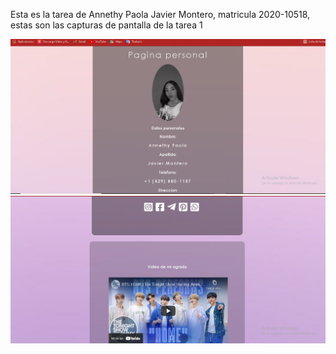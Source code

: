 Esta es la tarea de Annethy Paola Javier Montero, matricula 2020-10518, estas son las capturas de pantalla de la tarea 1

![Captura de pantalla 1](tf1.PNG)
![Captura de pantalla 2](tf2.PNG)
